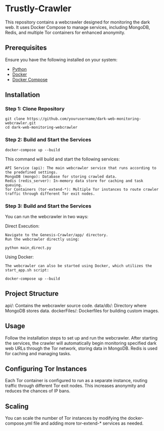 # Trustly-Crawler

This repository contains a webcrawler designed for monitoring the dark web. It uses Docker Compose to manage services, including MongoDB, Redis, and multiple Tor containers for enhanced anonymity.

## Prerequisites

Ensure you have the following installed on your system:
- [Python]([https://www.rust-lang.org/tools/install](https://github.com/python))
- [Docker]([https://nodejs.org/](https://github.com/docker))
- [Docker Compose]([https://github.com/docker/compose])

## Installation

### Step 1: Clone Repository

```
git clone https://github.com/yourusername/dark-web-monitoring-webcrawler.git
cd dark-web-monitoring-webcrawler
```

### Step 2: Build and Start the Services
```
docker-compose up --build
```
This command will build and start the following services:

    API Service (api): The main webcrawler service that runs according to the predefined settings.
    MongoDB (mongo): Database for storing crawled data.
    Redis (redis_server): In-memory data store for caching and task queuing.
    Tor Containers (tor-extend-*): Multiple Tor instances to route crawler traffic through different Tor exit nodes.

### Step 3: Build and Start the Services

You can run the webcrawler in two ways:

Direct Execution:
    
    Navigate to the Genesis-Crawler/app/ directory.
    Run the webcrawler directly using:
    
```
python main_direct.py
```
Using Docker:

    The webcrawler can also be started using Docker, which utilizes the start_app.sh script:

```
docker-compose up --build
```
        
## Project Structure

api/: Contains the webcrawler source code.
data/db/: Directory where MongoDB stores data.
dockerFiles/: Dockerfiles for building custom images.
    
## Usage

Follow the installation steps to set up and run the webcrawler. After starting the services, the crawler will automatically begin monitoring specified dark web URLs through the Tor network, storing data in MongoDB. Redis is used for caching and managing tasks.

## Configuring Tor Instances

Each Tor container is configured to run as a separate instance, routing traffic through different Tor exit nodes. This increases anonymity and reduces the chances of IP bans.

## Scaling

You can scale the number of Tor instances by modifying the docker-compose.yml file and adding more tor-extend-* services as needed.
